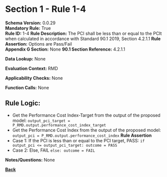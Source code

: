 # Section 1 - Rule 1-4
**Schema Version:** 0.0.29  
**Mandatory Rule:** True  
**Rule ID:** 1-4
**Rule Description:** The PCI shall be less than or equal to the PCIt when calculated in accordance with Standard 90.1 2019, Section 4.2.1.1
**Rule Assertion:** Options are Pass/Fail  
**Appendix G Section:** None
**90.1 Section Reference:** 4.2.1.1

**Data Lookup:** None  

**Evaluation Context:** RMD

**Applicability Checks:** None

**Function Calls:** None


## Rule Logic:
- Get the Performance Cost Index-Target from the output of the proposed model: `output_pci_target = P_RMD.output.performance_cost_index_target`
- Get the Performance Cost Index from the output of the proposed model: `output_pci = P_RMD.output.performance_cost_index`
**Rule Assertion**
- Case 1: If the PCI is less than or equal to the PCI target, PASS: `if output_pci <= output_pci_target: outcome = PASS`
- Case 2: Else, FAIL `else: outcome = FAIL`


**Notes/Questions:** None


**[Back](../_toc.md)**